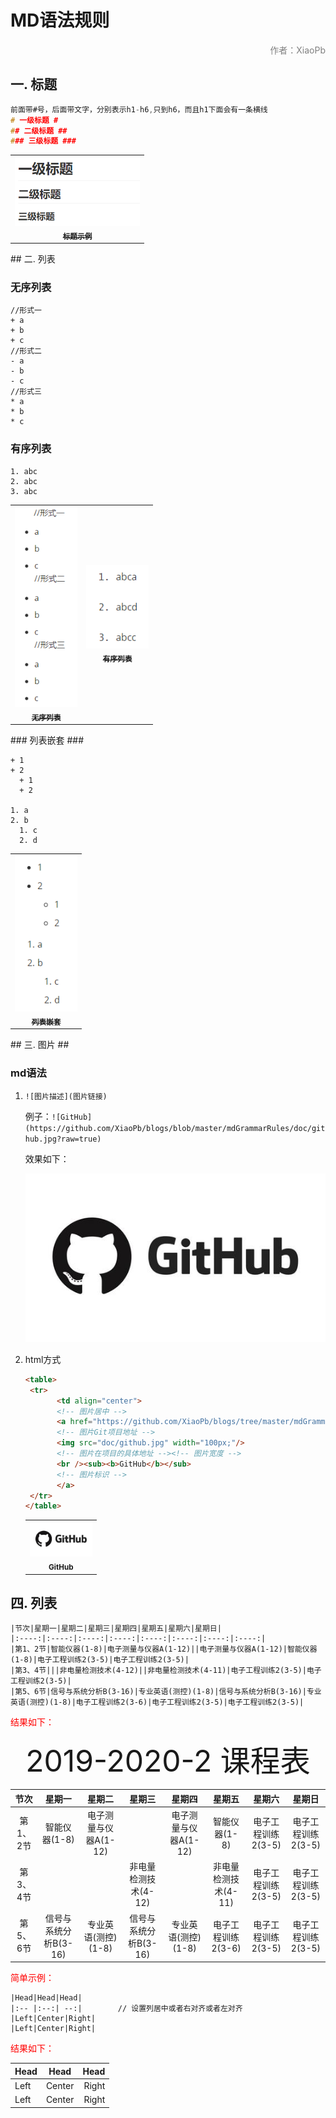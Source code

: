 # MD语法规则  #

<p align="right"><font color=gray>作者：XiaoPb</font></p>

## 一. 标题 ##

```c
前面带#号，后面带文字，分别表示h1-h6,只到h6，而且h1下面会有一条横线
# 一级标题 #
## 二级标题 ##
### 三级标题 ###
```
<table>
	<tr>
        <td align="center"><a href="https://github.com/XiaoPb/blogs/tree/master/mdGrammarRules"><img src="doc/1.png" width="200px;"/><br /><sub><b>标题示例</b></sub></a>
	</tr>
</table>
## 二. 列表

### 无序列表 ###

```
//形式一
+ a
+ b
+ c
//形式二
- a
- b
- c
//形式三
* a
* b
* c
```

### 有序列表 ###

```
1. abc
2. abc
3. abc
```
<table>
	<tr>
        <td align="center"><a href="https://github.com/XiaoPb/blogs/tree/master/mdGrammarRules"><img src="doc/2.png" width="100px;"/><br /><sub><b>无序列表</b></sub></a>
        <td align="center"><a href="https://github.com/XiaoPb/blogs/tree/master/mdGrammarRules"><img src="doc/3.png" width="100px;"/><br /><sub><b>有序列表</b></sub></a>
	</tr>
</table>
### 列表嵌套 ###

```
+ 1
+ 2
  + 1
  + 2
  
1. a
2. b
  1. c
  2. d
```
<table>
	<tr>
        <td align="center"><a href="https://github.com/XiaoPb/blogs/tree/master/mdGrammarRules"><img src="doc/4.png" width="100px;"/><br /><sub><b>列表嵌套</b></sub></a>
	</tr>
</table>
## 三. 图片 ##

### md语法 ###

1. ` ![图片描述](图片链接) `

   例子：``` ![GitHub](https://github.com/XiaoPb/blogs/blob/master/mdGrammarRules/doc/github.jpg?raw=true) ```

   效果如下：

   ![古风美图](https://github.com/XiaoPb/blogs/blob/master/mdGrammarRules/doc/github.jpg?raw=true)

2. html方式

   ```html
   <table>
   	<tr>
          <td align="center">
          <!-- 图片居中 -->
          <a href="https://github.com/XiaoPb/blogs/tree/master/mdGrammarRules">
          <!-- 图片Git项目地址 -->
          <img src="doc/github.jpg" width="100px;"/>
          <!-- 图片在项目的具体地址 --><!-- 图片宽度 -->
          <br /><sub><b>GitHub</b></sub>
          <!-- 图片标识 -->
          </a>
   	</tr>
   </table>
   ```

   <table>
   	<tr>
          <td align="center">
          <a href="https://github.com/XiaoPb/blogs/tree/master/mdGrammarRules">
          <img src="doc/github.jpg" width="100px;"/>
          <br /><sub><b>GitHub</b></sub>
          </a>
   	</tr>
   </table>


## 四. 列表 ##

```
|节次|星期一|星期二|星期三|星期四|星期五|星期六|星期日|
|:----:|:----:|:----:|:----:|:----:|:----:|:----:|:----:|
|第1、2节|智能仪器(1-8)|电子测量与仪器A(1-12)||电子测量与仪器A(1-12)|智能仪器(1-8)|电子工程训练2(3-5)|电子工程训练2(3-5)|
|第3、4节|||非电量检测技术(4-12)||非电量检测技术(4-11)|电子工程训练2(3-5)|电子工程训练2(3-5)|
|第5、6节|信号与系统分析B(3-16)|专业英语(测控)(1-8)|信号与系统分析B(3-16)|专业英语(测控)(1-8)|电子工程训练2(3-6)|电子工程训练2(3-5)|电子工程训练2(3-5)|
```

<p align="left"><font color=red>结果如下：</font></p>

<p align="center"><font size=18pix>2019-2020-2 课程表</font></p>

|节次|星期一|星期二|星期三|星期四|星期五|星期六|星期日|
|:----:|:----:|:----:|:----:|:----:|:----:|:----:|:----:|
|第1、2节|智能仪器(1-8)|电子测量与仪器A(1-12)||电子测量与仪器A(1-12)|智能仪器(1-8)|电子工程训练2(3-5)|电子工程训练2(3-5)|
|第3、4节|||非电量检测技术(4-12)||非电量检测技术(4-11)|电子工程训练2(3-5)|电子工程训练2(3-5)|
|第5、6节|信号与系统分析B(3-16)|专业英语(测控)(1-8)|信号与系统分析B(3-16)|专业英语(测控)(1-8)|电子工程训练2(3-6)|电子工程训练2(3-5)|电子工程训练2(3-5)|

<p align="left"><font color=red>简单示例：</font></p>

```
|Head|Head|Head|
|:-- |:--:| --:|		// 设置列居中或者右对齐或者左对齐
|Left|Center|Right|
|Left|Center|Right|
```
<p align="left"><font color=red>结果如下：</font></p>

| Head |  Head  |  Head |
| :--- | :----: | ----: |
| Left | Center | Right |
| Left | Center | Right |